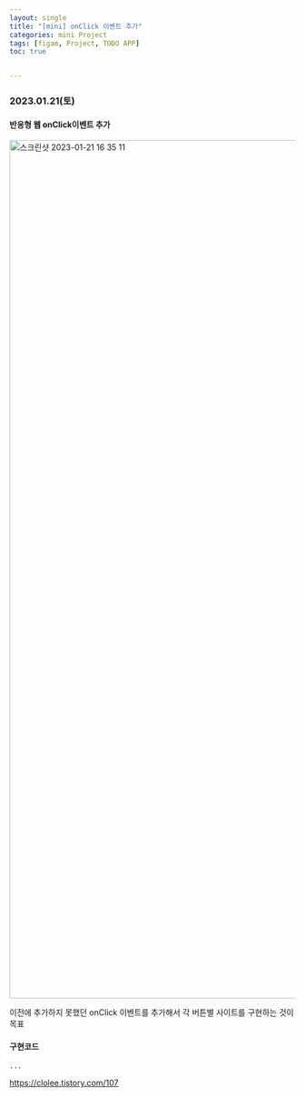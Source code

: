 ```yaml
---
layout: single
title: "[mini] onClick 이벤트 추가"
categories: mini Project  
tags: [figam, Project, TODO APP]
toc: true


---
```


###  2023.01.21(토)

#### 반응형 웹 onClick이벤트 추가

<img width="1511" alt="스크린샷 2023-01-21 16 35 11" src="https://user-images.githubusercontent.com/104547038/213849156-2cbf47a6-f6c5-49e0-8fed-be2018144434.png">

이전에 추가하지 못했던 onClick 이벤트를 추가해서 각 버튼별 사이트를 구현하는 것이 목표  

#### 구현코드 

```react
...  
```

https://clolee.tistory.com/107